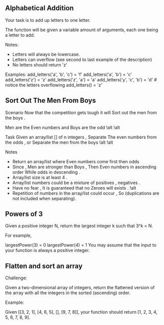## Alphabetical Addition

Your task is to add up letters to one letter.

The function will be given a variable amount of arguments, each one being a letter to add.

Notes:
* Letters will always be lowercase.
* Letters can overflow (see second to last example of the description)
* No letters should return 'z'

Examples:
add_letters('a', 'b', 'c') = 'f'
add_letters('a', 'b') = 'c'
add_letters('z') = 'z'
add_letters('z', 'a') = 'a'
add_letters('y', 'c', 'b') = 'd' # notice the letters overflowing
add_letters() = 'z'

## Sort Out The Men From Boys

Scenario
Now that the competition gets tough it will Sort out the men from the boys .

Men are the Even numbers and Boys are the odd  !alt !alt

Task
Given an array/list [] of n integers , Separate The even numbers from the odds , or Separate the men from the boys  !alt !alt

Notes
* Return an array/list where Even numbers come first then odds
* Since , Men are stronger than Boys , Then Even numbers in ascending order While odds in descending .
* Array/list size is at least 4 .
* Array/list numbers could be a mixture of positives , negatives .
* Have no fear , It is guaranteed that no Zeroes will exists . !alt
* Repetition of numbers in the array/list could occur , So (duplications are not included when separating).

## Powers of 3

Given a positive integer N, return the largest integer k such that 3^k < N.

For example,

largestPower(3) = 0
largestPower(4) = 1
You may assume that the input to your function is always a positive integer.

## Flatten and sort an array

Challenge:

Given a two-dimensional array of integers, return the flattened version of the array with all the integers in the sorted (ascending) order.

Example:

Given [[3, 2, 1], [4, 6, 5], [], [9, 7, 8]], your function should return [1, 2, 3, 4, 5, 6, 7, 8, 9].

